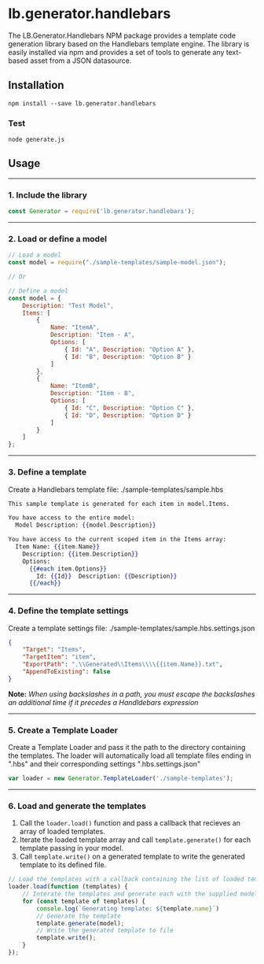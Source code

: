 # lb.generator.handlebars
The LB.Generator.Handlebars NPM package provides a template code generation library based on the Handlebars template engine.
The library is easily installed via npm and provides a set of tools to generate any text-based asset from a JSON datasource.


## Installation

```
npm install --save lb.generator.handlebars
```

### Test
```
node generate.js
```

## Usage
___

### 1. Include the library
```javascript
const Generator = require('lb.generator.handlebars');
```
___

### 2. Load or define a model
```javascript
// Load a model
const model = require("./sample-templates/sample-model.json");

// Or

// Define a model
const model = {
    Description: "Test Model",
    Items: [
        { 
            Name: "ItemA", 
            Description: "Item - A", 
            Options: [ 
                { Id: "A", Description: "Option A" },
                { Id: "B", Description: "Option B" }
            ] 
        },
        { 
            Name: "ItemB", 
            Description: "Item - B", 
            Options: [ 
                { Id: "C", Description: "Option C" },
                { Id: "D", Description: "Option D" }
            ] 
        }
    ]
};
```
___


### 3. Define a template

Create a Handlebars template file: ./sample-templates/sample.hbs

```hbs
This sample template is generated for each item in model.Items.

You have access to the entire model:
  Model Description: {{model.Description}}

You have access to the current scoped item in the Items array:
  Item Name: {{item.Name}}
    Description: {{item.Description}}
    Options:
      {{#each item.Options}}
        Id: {{Id}}  Description: {{Description}}
      {{/each}}
```
___

### 4. Define the template settings

Create a template settings file: ./sample-templates/sample.hbs.settings.json

```json
{
    "Target": "Items",
    "TargetItem": "item",
    "ExportPath": ".\\Generated\\Items\\\\{{item.Name}}.txt",
    "AppendToExisting": false
}
```

**Note:** _When using backslashes in a path, you must escape the backslashes an additional time if it precedes a Handldebars expression_
___


### 5. Create a Template Loader

Create a Template Loader and pass it the path to the directory containing the templates.
The loader will automatically load all template files ending in ".hbs" and their corresponding settings ".hbs.settings.json"

```javascript
var loader = new Generator.TemplateLoader('./sample-templates');
```
___

### 6. Load and generate the templates

  1. Call the `loader.load()` function and pass a callback that recieves an array of loaded templates.
  1. Iterate the loaded template array and call `template.generate()` for each template passing in your model.
  1. Call `template.write()` on a generated template to write the generated template to its defined file.

```javascript
// Load the templates with a callback containing the list of loaded templates
loader.load(function (templates) {
    // Interate the templates and generate each with the supplied model
    for (const template of templates) {
        console.log(`Generating template: ${template.name}`)
        // Generate the template
        template.generate(model);
        // Write the generated template to file
        template.write();
    }
});
```
